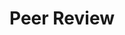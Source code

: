 ---
title: Peer Review
order: 2
organizations:
  - title: "Conference on Computer and Robot Vision"
    shorttitle: "CRV"
    years: 2016
  
  - title: "Field and Service Robotics"
    shorttitle: "FSR"
    years: 2015

  - title: "IEEE International Conference on Robotics and Automation"
    shorttitle: "ICRA"
    years: 2017-2018

  - title: "IEEE/RSJ International Conference on Intelligent Robots and Systems"
    shorttitle: "IROS"
    years: 2014-2018

  - title: "Journal of Field Robotics"
    shorttitle: "JFR"
    years: 2017

  - title: "IEEE International Conference on Multisensor Fusion and Integration for Intelligent Systems"
    shorttitle: "MFI"
    years: 2016-2017

  - title: "Robotics and Autonomous Systems"
    shorttitle: "RAS"
    years: 2017-2018

  - title: "Robotics: Science &amp; Systems"
    shorttitle: "RSS"
    years: 2015
---